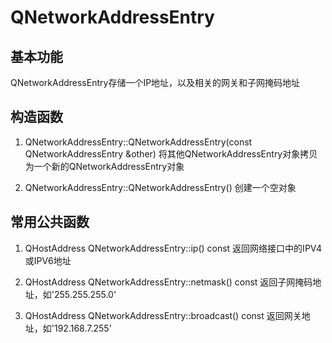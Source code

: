 # QNetworkAddressEntry

## 基本功能
QNetworkAddressEntry存储一个IP地址，以及相关的网关和子网掩码地址  


## 构造函数
1. QNetworkAddressEntry::QNetworkAddressEntry(const QNetworkAddressEntry &other)
将其他QNetworkAddressEntry对象拷贝为一个新的QNetworkAddressEntry对象  

2. QNetworkAddressEntry::QNetworkAddressEntry()
创建一个空对象  


## 常用公共函数
1. QHostAddress QNetworkAddressEntry::ip() const
返回网络接口中的IPV4或IPV6地址  

2. QHostAddress QNetworkAddressEntry::netmask() const
返回子网掩码地址，如'255.255.255.0'  

3. QHostAddress QNetworkAddressEntry::broadcast() const
返回网关地址，如'192.168.7.255'  



